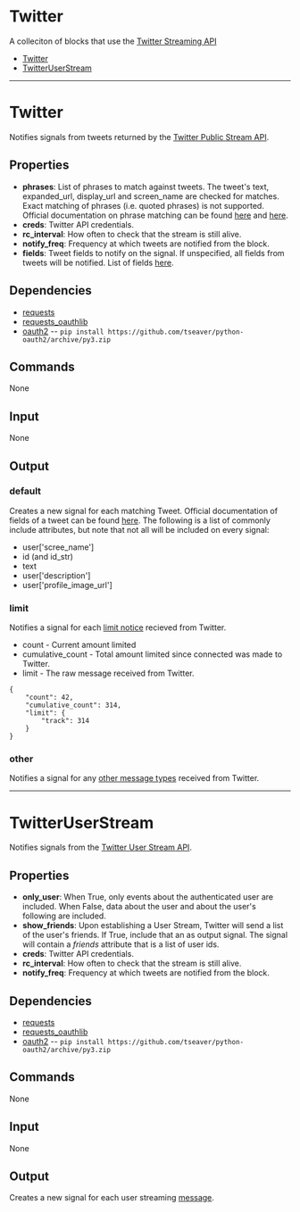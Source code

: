 Twitter
=======

A colleciton of blocks that use the [Twitter Streaming API](https://dev.twitter.com/streaming/overview)

-   [Twitter](https://github.com/nio-blocks/twitter#twitter)
-   [TwitterUserStream](https://github.com/nio-blocks/twitter#twitter_user_stream)

***

Twitter
=======

Notifies signals from tweets returned by the [Twitter Public Stream API](https://dev.twitter.com/docs/api/1.1/post/statuses/filter).

Properties
----------

-   **phrases**: List of phrases to match against tweets. The tweet's text, expanded\_url, display\_url and screen\_name are checked for matches. Exact matching of phrases (i.e. quoted phrases) is not supported. Official documentation on phrase matching can be found [here](https://dev.twitter.com/docs/streaming-apis/parameters#track) and [here](https://dev.twitter.com/docs/streaming-apis/keyword-matching).
-   **creds**: Twitter API credentials.
-   **rc_interval**: How often to check that the stream is still alive.
-   **notify_freq**: Frequency at which tweets are notified from the block.
-   **fields**: Tweet fields to notify on the signal. If unspecified, all fields from tweets will be notified. List of fields [here](https://dev.twitter.com/docs/platform-objects/tweets).

Dependencies
------------

-   [requests](https://pypi.python.org/pypi/requests/)
-   [requests_oauthlib](https://pypi.python.org/pypi/requests-oauthlib)
-   [oauth2](https://github.com/tseaver/python-oauth2/tree/py3-redux) -- `pip install https://github.com/tseaver/python-oauth2/archive/py3.zip`

Commands
--------
None

Input
-----
None

Output
------

### default
Creates a new signal for each matching Tweet. Official documentation of fields of a tweet can be found [here](https://dev.twitter.com/docs/platform-objects/tweets). The following is a list of commonly include attributes, but note that not all will be included on every signal:

-   user['scree\_name']
-   id (and id_str)
-   text
-   user['description']
-   user['profile\_image\_url']

### limit
Notifies a signal for each [limit notice](https://dev.twitter.com/streaming/overview/messages-types#limit_notices) recieved from Twitter.

-   count - Current amount limited
-   cumulative_count - Total amount limited since connected was made to Twitter.
-   limit - The raw message received from Twitter.

```
{
    "count": 42,
    "cumulative_count": 314,
    "limit": {
        "track": 314
    }
}
```

### other
Notifies a signal for any [other message types](https://dev.twitter.com/streaming/overview/messages-types#limit_notices) received from Twitter.

****

TwitterUserStream
===========

Notifies signals from the [Twitter User Stream API](https://dev.twitter.com/streaming/userstreams).

Properties
--------------

-   **only_user**: When True, only events about the authenticated user are included. When False, data about the user and about the user's following are included.
-   **show_friends**: Upon establishing a User Stream, Twitter will send a list of the user's friends. If True, include that an as output signal. The signal will contain a *friends* attribute that is a list of user ids.
-   **creds**: Twitter API credentials.
-   **rc_interval**: How often to check that the stream is still alive.
-   **notify_freq**: Frequency at which tweets are notified from the block.

Dependencies
----------------

-   [requests](https://pypi.python.org/pypi/requests/)
-   [requests_oauthlib](https://pypi.python.org/pypi/requests-oauthlib)
-   [oauth2](https://github.com/tseaver/python-oauth2/tree/py3-redux) -- `pip install https://github.com/tseaver/python-oauth2/archive/py3.zip`

Commands
----------------
None

Input
-------
None

Output
---------
Creates a new signal for each user streaming [message](https://dev.twitter.com/streaming/overview/messages-types).
